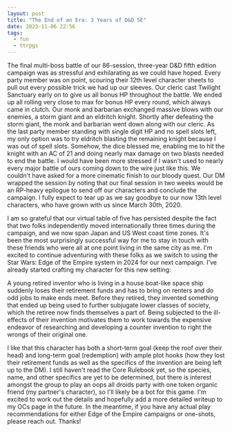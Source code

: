 ```yaml
---
layout: post
title: "The End of an Era: 3 Years of D&D 5E"
date: 2023-11-06 22:56
tags:
  - fun
  - ttrpgs
---
```

The final multi-boss battle of our 86-session, three-year D&D fifth edition campaign was as stressful and exhilarating as we could have hoped. Every party member was on point, scouring their 12th level character sheets to pull out every possible trick we had up our sleeves.<!--excerpt--> Our cleric cast Twilight Sanctuary early on to give us all bonus HP throughout the battle. We ended up all rolling very close to max for bonus HP every round, which always came in clutch. Our monk and barbarian exchanged massive blows with our enemies, a storm giant and an eldritch knight. Shortly after defeating the storm giant, the monk and barbarian went down along with our cleric. As the last party member standing with single digit HP and no spell slots left, my only option was to try eldritch blasting the remaining knight because I was out of spell slots. Somehow, the dice blessed me, enabling me to hit the knight with an AC of 21 and doing nearly max damage on two blasts needed to end the battle. I would have been more stressed if I wasn't used to nearly every major battle of ours coming down to the wire just like this. We couldn't have asked for a more cinematic finish to our bloody quest. Our DM wrapped the session by noting that our final session in two weeks would be an RP-heavy epilogue to send off our characters and conclude the campaign. I fully expect to tear up as we say goodbye to our now 13th level characters, who have grown with us since March 30th, 2020. 

I am so grateful that our virtual table of five has persisted despite the fact that two folks independently moved internationally three times during the campaign, and we now span Japan and US West coast time zones. It's been the most surprisingly successful way for me to stay in touch with these friends who were all at one point living in the same city as me. I'm excited to continue adventuring with these folks as we switch to using the Star Wars: Edge of the Empire system in 2024 for our next campaign. I've already started crafting my character for this new setting: 

A young retired inventor who is living in a house boat-like space ship suddenly loses their retirement funds and has to bring on renters and do odd jobs to make ends meet. Before they retired, they invented something that ended up being used to further subjugate lower classes of society, which the retiree now finds themselves a part of. Being subjected to the ill-effects of their invention motivates them to work towards the expensive endeavor of researching and developing a counter invention to right the wrongs of their original one. 

I like that this character has both a short-term goal (keep the roof over their head) and long-term goal (redemption) with ample plot hooks (how they lost their retirement funds as well as the specifics of the invention are being left up to the DM). I still haven't read the Core Rulebook yet, so the species, name, and other specifics are yet to be determined, but there is interest amongst the group to play an oops all droids party with one token organic friend (my partner's character), so I'll likely be a bot for this game. I'm excited to work out the details and hopefully add a more detailed writeup to my OCs page in the future. In the meantime, if you have any actual play recommendations for either Edge of the Empire campaigns or one-shots, please reach out. Thanks!